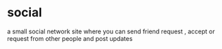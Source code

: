 # social
a small social network site where you can send friend request , accept or request from other people and post updates 
